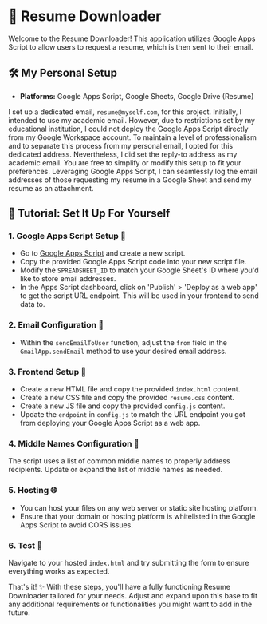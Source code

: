 # 📄 Resume Downloader

Welcome to the Resume Downloader! This application utilizes Google Apps Script to allow users to request a resume, which is then sent to their email.

## 🛠️ My Personal Setup

- **Platforms:** Google Apps Script, Google Sheets, Google Drive (Resume)

I set up a dedicated email, `resume@myself.com`, for this project. Initially, I intended to use my academic email. However, due to restrictions set by my educational institution, I could not deploy the Google Apps Script directly from my Google Workspace account. To maintain a level of professionalism and to separate this process from my personal email, I opted for this dedicated address. Nevertheless, I did set the reply-to address as my academic email. You are free to simplify or modify this setup to fit your preferences. Leveraging Google Apps Script, I can seamlessly log the email addresses of those requesting my resume in a Google Sheet and send my resume as an attachment.

## 🚀 Tutorial: Set It Up For Yourself

### 1. Google Apps Script Setup 📑

- Go to [Google Apps Script](https://script.google.com) and create a new script.
- Copy the provided Google Apps Script code into your new script file.
- Modify the `SPREADSHEET_ID` to match your Google Sheet's ID where you'd like to store email addresses.
- In the Apps Script dashboard, click on 'Publish' > 'Deploy as a web app' to get the script URL endpoint. This will be used in your frontend to send data to.

### 2. Email Configuration 📧

- Within the `sendEmailToUser` function, adjust the `from` field in the `GmailApp.sendEmail` method to use your desired email address.

### 3. Frontend Setup 🎨

- Create a new HTML file and copy the provided `index.html` content.
- Create a new CSS file and copy the provided `resume.css` content.
- Create a new JS file and copy the provided `config.js` content.
- Update the `endpoint` in `config.js` to match the URL endpoint you got from deploying your Google Apps Script as a web app.

### 4. Middle Names Configuration 📝

The script uses a list of common middle names to properly address recipients. Update or expand the list of middle names as needed.

### 5. Hosting 🌐

- You can host your files on any web server or static site hosting platform.
- Ensure that your domain or hosting platform is whitelisted in the Google Apps Script to avoid CORS issues.

### 6. Test 🧪

Navigate to your hosted `index.html` and try submitting the form to ensure everything works as expected.

That's it! ✨ With these steps, you'll have a fully functioning Resume Downloader tailored for your needs. Adjust and expand upon this base to fit any additional requirements or functionalities you might want to add in the future.
